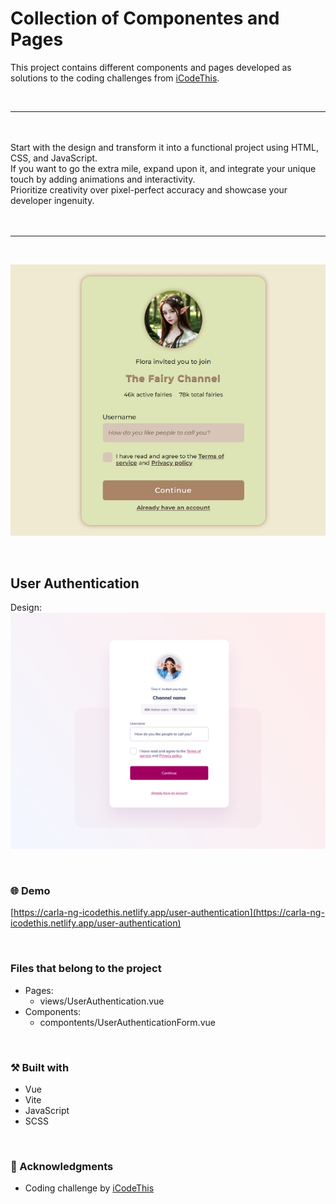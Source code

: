 # Collection of Componentes and Pages 
This project contains different components and pages developed as solutions to the coding challenges from [iCodeThis](https://icodethis.com/).

<br>
<hr>
<br>

<br>
Start with the design and transform it into a functional project using HTML, CSS, and JavaScript.
<br>
If you want to go the extra mile, expand upon it, and integrate your unique touch by adding animations and interactivity.
<br>
Prioritize creativity over pixel-perfect accuracy and showcase your developer ingenuity.
<br><br>

<br>
<hr>
<br>

<p align="center">
    <img src="https://raw.githubusercontent.com/carla-ng/coding-challenges/main/icodethis/main-project/public/user-authentication/user-authentication-preview.jpg" alt="User Authentication preview">
</p>

<br>

## User Authentication
Design:
<img src="https://raw.githubusercontent.com/carla-ng/coding-challenges/main/icodethis/main-project/public/designs/user_authentication.webp" alt="User Authentication preview">

<br>

### :globe_with_meridians: Demo
[https://carla-ng-icodethis.netlify.app/user-authentication](https://carla-ng-icodethis.netlify.app/user-authentication)

<br>

### Files that belong to the project
* Pages:
    * views/UserAuthentication.vue
* Components:
    * compontents/UserAuthenticationForm.vue

<br>

### :hammer_and_pick: Built with
* Vue
* Vite
* JavaScript
* SCSS

<br>

### :clap: Acknowledgments
* Coding challenge by [iCodeThis](https://icodethis.com/)
